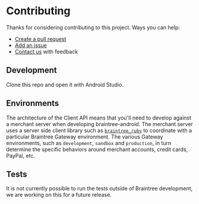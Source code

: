 # Contributing

Thanks for considering contributing to this project. Ways you can help:

* [Create a pull request](https://help.github.com/articles/creating-a-pull-request)
* [Add an issue](https://github.com/braintree/braintree-android-visa-checkout/issues)
* [Contact us](README.md#feedback) with feedback

## Development

Clone this repo and open it with Android Studio.

## Environments

The architecture of the Client API means that you'll need to develop against a merchant server when developing braintree-android.
The merchant server uses a server side client library such as [`braintree_ruby`](https://github.com/braintree/braintree_ruby) to
coordinate with a particular Braintree Gateway environment. The various Gateway environments, such as `development`, `sandbox` and `production`,
in turn determine the specific behaviors around merchant accounts, credit cards, PayPal, etc.

## Tests

It is not currently possible to run the tests outside of Braintree development, we are working on this for a future release.
